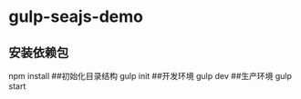 # gulp-seajs-demo

## 安装依赖包
  npm install
##初始化目录结构
  gulp init
##开发环境
  gulp dev
##生产环境
  gulp start
  
